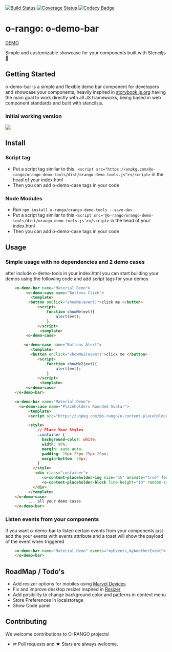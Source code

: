 [![Build Status](https://travis-ci.org/o-rango/orango-demo-tools.svg?branch=master)](https://travis-ci.org/o-rango/orango-demo-tools)
[![Coverage Status](https://coveralls.io/repos/github/o-rango/orango-demo-tools/badge.svg?branch=master)](https://coveralls.io/github/o-rango/orango-demo-tools?branch=master)
[![Codacy Badge](https://api.codacy.com/project/badge/Grade/1deb8aa719ba4df0be9a650626dc7340)](https://www.codacy.com/app/romulocintra/orango-demo-tools?utm_source=github.com&amp;utm_medium=referral&amp;utm_content=o-rango/orango-demo-tools&amp;utm_campaign=Badge_Grade)





# o-rango: o-demo-bar  
[DEMO](https://o-rango.github.io/orango-demo-tools/)

 Simple and customizable showcase for your components built with Stenciljs :metal:
## Getting Started

o-demo-bar is a simple and flexible  demo bar component for developers and showcase your components, heavily  inspired in [storybook.js.org](https://storybook.js.org) having the main goal  to work directly with all JS  frameworks, being based in web component standards and built with stencilsjs.

### Initial working version
![](./o-demo-bar.gif)

## Install

### Script tag

- Put a script tag similar to this ``` <script src="https://unpkg.com/@o-rango/orango-demo-tools/dist/orango-demo-tools.js"></script>``` in the head of your index.html
- Then you can add o-demo-case tags in your code 

### Node Modules
- Run ```npm install o-rango/orango-demo-tools --save-dev```
- Put a script tag similar to this ```<script src='@o-rango/orango-demo-tools/dist/orango-demo-tools.js'></script>``` in the head of your index.html
- Then you can add o-demo-case tags in your code


## Usage 

### Simple usage with no dependencies and 2 demo cases

after include o-demo-tools in your index.html you can start building your demos using the following code and add script tags for your demos 

```html
    <o-demo-bar name="Material Demo">
         <o-demo-case name="Buttons Click">
           <template>
          <button onClick="showMe(event)">click me </button>
              <script> 
                  function showMe(evt){
                      alert(evt);
                  }
              </script>
               <template>
         <o-demo-case>

        <o-demo-case name="Buttons Alert">
           <template>
           <button onClick="showMe2(event)">click me </button>
              <script> 
                  function showMe2(evt){
                      alert(evt);
                  }
              </script>
               <template>
         <o-demo-case>
    </o-demo-bar>
```


```html
    <o-demo-bar name="Material Demo">
      <o-demo-case name="Placeholders Rounded Avatar">
          <template>
          <script src="https://unpkg.com/@o-rango/o-content-placeholder@0.1.1/dist/o-content-placeholder.js"></script>

          <style>
              // Place Your Styles
              .container {
                background-color: white;
                width: 90%;
                margin: auto auto;
                padding: 20px 25px 25px 20px;
                margin-bottom: 20px;
              }
            </style>
             <div class="container">
                <o-content-placeholder-img size="55" animate="true" format="circle"></o-content-placeholder-img>
                <o-content-placeholder-block line-height="10" random-size="true" animate="true" lines="5"></o-content-placeholder-block>
            </div>
          </template>
    </o-demo-case>
          ... all your demo cases 
    </o-demo-bar>
```


###  Listen events from your components

If you want o-demo-bar to listen certain events from your components just add the your events with events attribute and a toast will show the payload of the event when triggered

```html
    <o-demo-bar name="Material Demo" events="myEvents,myAnotherEvent">
    </o-demo-bar>
```

## RoadMap / Todo's

* Add resizer options for mobiles using  [Marvel Devices](https://marvelapp.github.io/devices.css/)
* Fix and improve desktop resizer inspired in [Resizer](https://material.io/resizer/#device=window&url=https%3A%2F%2Fwww.android.com%2F&width=840)
* Add posibility to change background color and patterns in context menu 
* Store Preferences in localstorage 
* Show Code panel


## Contributing

We welcome contributions to O-RANGO projects!

-   ⇄ Pull requests and ★ Stars are always welcome.

